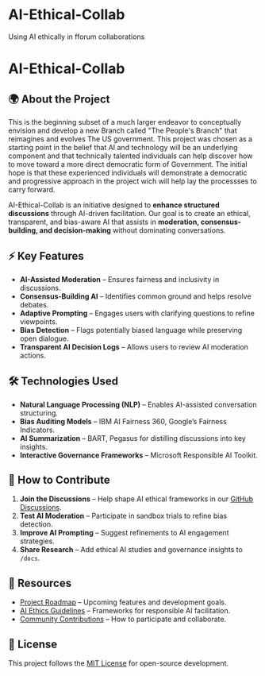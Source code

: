 # AI-Ethical-Collab
Using AI ethically in fforum collaborations
# AI-Ethical-Collab


## 🌍 About the Project

This is the beginning  subset of a much larger endeavor to conceptually envision and develop a new Branch called "The People's Branch" that reimagines and evolves The US government.  This project was chosen as a starting point in the belief that AI and technology will be an underlying component and that technically talented individuals can help discover how to move toward a more direct democratic form of Government.  The initial hope is that these experienced individuals will demonstrate a democratic and progressive approach in the project wich will help lay the processses to carry forward.
 

AI-Ethical-Collab is an initiative designed to **enhance structured discussions** through AI-driven facilitation. Our goal is to create an ethical, transparent, and bias-aware AI that assists in **moderation, consensus-building, and decision-making** without dominating conversations.

## ⚡ Key Features
- **AI-Assisted Moderation** – Ensures fairness and inclusivity in discussions.
- **Consensus-Building AI** – Identifies common ground and helps resolve debates.
- **Adaptive Prompting** – Engages users with clarifying questions to refine viewpoints.
- **Bias Detection** – Flags potentially biased language while preserving open dialogue.
- **Transparent AI Decision Logs** – Allows users to review AI moderation actions.

## 🛠️ Technologies Used
- **Natural Language Processing (NLP)** – Enables AI-assisted conversation structuring.
- **Bias Auditing Models** – IBM AI Fairness 360, Google’s Fairness Indicators.
- **AI Summarization** – BART, Pegasus for distilling discussions into key insights.
- **Interactive Governance Frameworks** – Microsoft Responsible AI Toolkit.

## 🚀 How to Contribute
1. **Join the Discussions** – Help shape AI ethical frameworks in our [GitHub Discussions](#).
2. **Test AI Moderation** – Participate in sandbox trials to refine bias detection.
3. **Improve AI Prompting** – Suggest refinements to AI engagement strategies.
4. **Share Research** – Add ethical AI studies and governance insights to `/docs`.

## 🔗 Resources
- [Project Roadmap](#) – Upcoming features and development goals.
- [AI Ethics Guidelines](#) – Frameworks for responsible AI facilitation.
- [Community Contributions](#) – How to participate and collaborate.

## 📜 License
This project follows the [MIT License](LICENSE) for open-source development.

